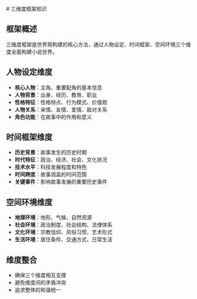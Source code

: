 <knowledge>
# 三维度框架知识

## 框架概述
三维度框架是世界观构建的核心方法，通过人物设定、时间框架、空间环境三个维度全面构建小说世界。

## 人物设定维度
- **核心人物**：主角、重要配角的基本信息
- **人物背景**：出身、经历、教育、职业
- **性格特征**：性格特点、行为模式、价值观
- **人物关系**：亲情、友情、爱情、敌对关系
- **角色功能**：在故事中的作用和意义

## 时间框架维度
- **历史背景**：故事发生的历史时期
- **时代特征**：政治、经济、社会、文化状况
- **技术水平**：科技发展程度和特色
- **时间跨度**：故事涵盖的时间范围
- **关键事件**：影响故事发展的重要历史事件

## 空间环境维度
- **地理环境**：地形、气候、自然资源
- **社会环境**：政治制度、社会结构、法律体系
- **文化环境**：宗教信仰、风俗习惯、艺术形式
- **生活环境**：居住条件、交通方式、日常生活

## 维度整合
- 确保三个维度相互支撑
- 避免维度间的矛盾冲突
- 追求整体的和谐统一
</knowledge>

